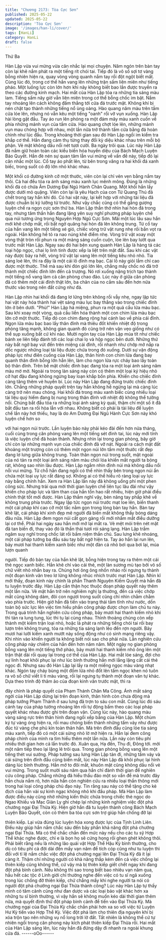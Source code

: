 ```yaml
---
title: "Chương 2173: Tòa Cực Sơn"
published: 2025-05-22
updated: 2025-05-22
description: 'Tòa Cực Sơn'
image: '/images/han-li/cover/'
tags: [HanLi]
category: HanLi
draft: false
---
```


Thứ Ba

Hàn Lập vừa vui mừng vừa cân nhắc lại mọi chuyện. Năm ngón
trên bàn tay còn lại khẽ nắm phát ra một tiếng rít chói tai. Tiếp đó
là vô số sợi tơ vàng bỗng nhiên hiện ra, quay vòng vòng quanh
nắm tay rồi đột ngột biết mất.
Cùng lúc đó, trong cơ thể hắn vang lên những trận sấm liên miên
như tiếng pháo. Một luồng lực còn lớn hơn khi nãy không biết bao
lần được truyền ra theo các đường kinh mạch.
Hai mắt của Hàn Lập tỏa ra những tia sáng màu lam. Tiếng sấm
nãy giờ vẫn liên miên trong cơ thể bỗng chốc im bặt. Nắm tay
nhoáng lên cách không đấm thẳng tới cửa đá trước mặt.
Không khí bị nén chặt tạo thành những tiếng nổ ùng oàng. Hào
quang năm màu trên tấm cửa lóe lên, nhưng nó vẫn kêu một
tiếng "oanh" rồi vỡ vụn xuống.
Hàn Lập hài lòng gật đầu. Tay áo run lên phóng ra một đám mây
màu xanh cuốn về phía những mảnh vụn của tấm cửa. Hào
quang chợt lóe lên, những mảnh vụn mau chóng hợp với nhau,
một lần nữa trở thành tấm cửa bằng đá hoàn chỉnh như lúc đầu.
Trong khoảng thời gian sau đó Hàn Lập ngồi im kiểm tra khắp cơ
thể. Hắn đang cảm thụ từng thay đổi kỳ diệu khác nhau trên mỗi
bộ phận. Vẻ mặt không dấu nổi nét tươi cười.
Ba ngày trôi qua. Lúc này Hàn Lập đã nắm giữ hoàn toàn các
kiểu biến hóa huyền diệu của Bách Mạch Luyện Bảo Quyết. Hắn
đè nén sự quan tâm lẫn vui mừng về vấn đề này, tiếp đó lại cân
nhắc một lúc. Cổ tay áo phất lên, từ bên trong văng ra hai khối đá
xanh biếc, trong suốt có độ lớn nhỏ khác nhau.

Một khối có đường kính cỡ một thước, viên còn lại chỉ vẻn vẹn
bằng nắm tay thôi. Cả hai đều tỏa ra ánh sáng màu xanh lục
mênh mông.
Đúng là những khối đá có chứa Âm Dương Đại Ngũ Hành Chân
Quang. Một khối hắn lấy được dưới mỏ quặng. Viên còn lại là yêu
Hạch của con Từ Quang Thú đã chết trong tay hắn khi đó.
Có hai vật này, lại kết hợp với những tài liệu đã được chuẩn bị kỹ
lưỡng từ trước. Như vậy chắc cũng có thể gắng gượng luyện chế
ra ngọn cực sơn thứ ba.
Hàn Lập thẫn thờ nhìn hai hòn đá trong tay, nhưng tâm thần hắn
đang lặng yên suy nghĩ phương pháp luyện chế qua núi tương
ứng trong Nguyên Hợp Ngũ Cực Sơn.
Mãi một lúc lâu sau hắn mới khẽ chớp mắt, rồi bất ngờ quăng hai
hòn đá lên không trung. Từ cổ tay của hắn vang lên một tiếng xé
gió, chiếc vòng trữ vật rung nhẹ rồi bắn vọt ra ngoài.
Hắn không hề tỏ ra nao núng khẽ điểm nhẹ.
Vòng trữ vật xoay một vòng thật tròn rồi phun ra một mảng sáng
cuồn cuộn, lóe lên bay lướt qua trước mắt Hàn Lập.
Ngay sau đó hai bên xung quanh Hàn Lập là hàng tá các loại hộp
ngọc, chai lọ linh tinh được xếp la liệt trên mặt đất.
Sau khi các vật này được bày ra hết, vòng trữ vật lại vang lên một
tiếng kêu nhỏ nhỏ. Tia sáng loé lên, thì ra đây là một cái lô đỉnh
mạ bạc.
Cái lô này giỏi lắm chỉ cao được một thước. Thế mà sau khi đón
gió lớn lên, chẳng mấy chốc nó đã trở thành một chiếc đỉnh lớn
đến cả trượng. Nó rơi xuống nặng trịch tạo thành một tiếng nổ
vang làm cả căn phòng chao đảo. Lúc này ở giữa căn phòng đã
có thêm một cái đỉnh thật lớn, ba chân của no cắm sâu đến hơn
nửa thước vào trong nên đất cứng như đá.

Hàn Lập nhìn hai khối đá đang lơ lửng trên không rồi vẫy nhẹ,
ngay lập tức hai vật này hóa thành hai vệt sáng màu lục bay
thẳng vào trong chiếc đỉnh lớn ở bên dưới.
"Phù!"
Hàn Lập há miệng, phun ra một quả cầu lửa màu bạc. Sau khi
xoay một vòng, quả cầu liền hóa thành một con chim lửa màu bạc
lớn cỡ một thước. Tiếp đó con chim đang rộng hai cánh lao về
phía cái đỉnh.
Ngọn lửa màu bạc bao lấy thân đỉnh mà thiêu đốt khiến nhiệt độ
trong phòng tăng mạnh, không gian quanh đó cũng trở nên vặn
vẹo giống như có thể sụp xuống bất cứ khi nào.
Mười ngón tay của Hàn Lập múa tít như chiếc bánh xe liên tiếp
đánh tới các loại chai lọ và hộp ngọc bên dưới. Những thứ này
bất ngờ bay vút đến trên miệng cái đỉnh, rồi nhanh như chớp mở
nắp ra dốc ngược những loại tài liệu được chứa trong đó xuống.
Dưới sự vận động pháp lực như điên cuồng của Hàn Lập, thân
hình con chim lửa đang bay quanh thân đỉnh bỗng lớn hẳn lên,
làm cho ngọn lửa rực cháy bao lấy toàn bộ thân đỉnh.
Trên bề mặt chiếc đỉnh bạc đang tỏa ra một loại ánh sáng năm
màu mờ mờ. Ngoài ra trong làn sáng này còn có thêm một loại ký
hiệu nhỏ cỡ hạt đậu đang không ngừng bay loạn khắp bốn phía.
Khiến cho chiếc đỉnh càng tăng thêm vẻ huyền bí.
Lúc này Hàn Lập đang đứng trước chiếc đỉnh lớn. Chẳng những
pháp quyết trên tay hắn không hề ngừng lại mà càng lúc càng trở
nên mau chóng.
Hai khối đá trong màu xanh biếc cùng nhiều loại tài liệu quý hiếm
đang bị nung trong thân đỉnh với nhiệt độ không thể tưởng nổi.
Chúng bắt đầu tỏa ra những loại ánh sáng kỳ quái, thậm chí một
số ít đã bắt đầu tan ra rối hòa lẫn với nhau.
Không biết có phải là tài liệu để luyện chế lần này hơi thiếu, hay là
do Am Dương Đại Ngũ Hành Cực Sơn này khó luyện chế hơn so

với hai ngọn núi trước. Lần luyện bảo này phải kéo đài đến hơn
nửa tháng, cuối cùng trong căn phòng vang lên một tiếng sét đinh
tai, lúc này mới tính là việc luyện chế đã hoàn thành.
Nhưng nhìn lại trong gian phòng, bây giờ chỉ còn lại những mạnh
vụn của chiếc đỉnh đã vỡ nát. Ngoài ra cách mặt đất khoảng một
trượng còn có thêm một ngọn núi lớn tầm một thước rất đẹp đang
lơ lưng giữa không trung.
Toàn thân ngọn núi trong suốt, mặt ngoài của nó tản ra một loại
ánh sáng năm màu chói lóa khiến mắt người ta bỏng rát, không
sao nhìn lâu được.
Hàn Lập ngắm nhìn đỉnh núi mà không dấu nổi nỗi vui mừng.
Từ chỗ hắn đang ngồi có thể nhìn thấy bên trong ngọn núi ẩn
chứa một loại uy lực rất đáng sợ. Không ai có thể hiểu rõ ràng
loại uy lực này bằng chính hắn. Xem ra Hàn Lập lần này đã không
uổng phí một phen công sức.
Nhưng trải qua mời thời gian luyện chế liên tục lâu đài như vậy
khiến cho pháp lực và tâm than của hắn tổn hao rất nhiều, hiện
giờ phải điều chỉnh thật tốt mới được.
Hàn Lập thầm nghĩ vậy, bèn nâng tay phấp khẽ về không trung
phía trước. Ngay lập tức ngọn núi trước mạt loe lên, biến thanh
một cái pháp khí cao cỡ một tấc nằm gọn trong lòng bàn tay hắn.
Bàn tay khẽ lật, cái pháp khí xinh đẹp mê người đã biến mất
không thấy bóng dáng đâu nữa.
Hàn Lập đem ngọn núi cất gọn gàng rồi mới nhắm mắt điều
dưỡng lại cơ thể.
Phải hai ngày sau hắn mới mở lại mắt ra. Vẻ mệt mỏi trên nét mặt
đã tan biến đi, thay vào đó là thần thái tươi rói sáng lạng.
Hàn Lập trầm ngâm suy nghĩ trong chốc lát rồi bấm niệm thần
chú. Sau lưng khẽ nhoáng, một cái pháp tướng ba đầu sáu tay
bất ngờ hiện ta. Tay áo hắn lại run lên, bảy mươi hai thanh kiếm
xanh biếc như một đàn cá nhỏ bơi qua bơi lại, múa lượn quanh

người.
Tiếp đó bàn tay của hắn khẽ lật, bỗng hiện trong tay ra thêm một
cái thẻ ngọc xanh biếc. Hắn khẽ chỉ vào cái thẻ, một làn sương
mù tạo bởi vô số chữ viết nhỏ nhắn bay ra. Chúng hơi ông ông
nhốn nháo rồi ngưng tụ thành một đoạn kinh văn treo lơ lửng
không nhúc nhích trước mạt Hàn Lập.
Nhìn kĩ mới thấy, đoạn kinh này chính là phần Thanh Nguyên
Kiếm Quyết mà hắn đã tu luyện trước đây.
Hàn Lập cẩn thận học thuộc đoạn pháp quyết này thêm một lần
nữa. Vẻ mặt hắn trở nên nghiêm nghị lạ thường, đến cả việc
chớp mắt cũng không dám, đôi con ngươi trong suốt cũng chỉ
nhìn chằm chằm vào phía trước.
Hiện giờ hắn đã tiến vào trạng thái tâm tĩnh như nước, dồn toàn
bộ sức lực lên việc tìm hiểu phần công pháp được chọn làm chủ
tu này. Trong quá trình hắn nghiên cứu công pháp, bảy mươi hai
thanh kiếm nhỏ khi thì tản ra lung tung, lúc thi tụ lại cùng nhau.
Thỉnh thoảng chúng còn xếp thành một kiếm trận loại nhỏ, hoặc là
phát ra những tiếng chói tai rồi bay lượn trên không trung, tỏa ra
những tia sáng lạnh lẽo đến rợn người.
Bảy mươi hai lưỡi kiếm xanh mướt này sống động như có sinh
mạng riêng vậy. Khi nhìn vào khiến người ta không biết nói sao
cho phải nữa.
Lần nghiên cứu công pháp này chiếm của hắn đến hơn năm năm.
Một ngày nọ gian phòng bỗng vang lên một tiếng thở phào, bảy
mươi hai thanh kiếm nhỏ ông lên một trận thật dài rồi quay lại
trong cơ thể của Hàn Lập. Hai mắt lóe sáng, đợi cho sự linh hoạt
khôi phục lại như lúc bình thường hắn mới lẳng lặng cất cái thẻ
ngọc đi. Nhưng sau đó Hàn Lập lại lấy ra một miếng ngọc màu
vàng nhạt khác. Ngón tay cháy bùng một đốm lửa nhỏ đốt lên tấm
ngọc khen nó tuôn ra vô số chữ viết li ti màu vàng, rồi lại ngưng tụ
thành một đoạn văn tự khác.
Dựa theo trình độ thâm ảo của đoạn kinh văn trước mặt, thì ra

đây chính là pháp quyết của Phạm Thánh Chân Ma Công.
Ánh mắt sáng ngời của Hàn Lập dừng lại trên đoạn kinh, thân
hình còn chưa động mà pháp tướng Phạm Thánh ở sau lưng đã
trợn to sáu con mắt. Cùng lúc đó sáu cánh tay của pháp tướng
nhoáng lên rồi tự động bấm theo các loại pháp quyết khác nhau
được ghi trên đoạn văn.
Cùng lúc này, hào quang màu vàng sáng rực trên thân hình đang
ngồi xếp bằng của Hàn Lập. Một chùm ký tự vàng óng hiện ra, rồi
mau chóng biến thành những tấm vảy như được đúc từ vàng che
phủ kín toàn thân hắn. Mà trên đỉnh đầu cũng lóe tia sáng màu
xanh, tiếp đó có một cái sừng nhỏ lờ mờ hiện ra.
Hắn lại đem công pháp chính của mình ra tìm hiểu thêm một lần
nữa. Lần này còn tiêu phí nhiều thời gian hơn cả lần trước đó.
Xuân qua, Hạ đến, Thu đi, Đông tới. mời một năm tiếp theo lại
lặng lẽ trôi qua.
Trong gian phòng bỗng vang lên một tiếng thét vui sướng. Pháp
tướng sau lưng Hàn Lập tản đi, những tấm vảy và cái sừng trên
đỉnh đầu cũng biến mất, lúc này Hàn Lập đã khôi phục lại hình
dáng lúc bình thường.
Hắn mở to đôi mắt, khuôn mặt cũng không dấu nổi vẻ vui mừng.
Trong suốt mười sáu năm qua hắn chỉ đành thời gian để nghiên
cứu công pháp. Chẳng những đã hiểu thấu đáo một so vấn đề mà
trước đây hắn chưa nắm rõ, hơn nữa hắn còn nghiên cứu ra
nhiều loại thần thông mới trong hai loại công pháp chủ đạo này.
Tin rằng sau này có thể tặng cho kẻ địch của hắn vài sự kinh ngạc
không nhỏ khi đấu pháp.
Mà Hàn Lập làm được điều này cũng nhờ những kiến thức chứa
trong chiếc thẻ ngọc do Ngao Khiếu và Mạc Giản Ly ghi chép lại
những kinh nghiệm việc đột phá chướng ngại Đại Thừa Kỳ.
Hiện giờ hắn đã tu luyện thành công Bách Mạch Luyện Bảo
Quyết, còn có thêm ba tòa cực sơn trợ giúp hắn chống đỡ lại

thiên kiếp. Lại vừa đúng lúc luyện hóa xong được lực của Tịnh
Linh Liên. Điều này giúp hắn nắm chắc sáu đến bảy phần khả
năng đột phá chướng ngại Đại Thừa.
Mà có thể chắc chắn đến mức này nếu cho các tu sỹ Hợp Thể
khác nghe được, chỉ e là bọn họ sẽ cứng họng rồi ghen ghét
không thôi.
Phải biết rằng nếu là những lão quái vật Hợp Thể Hậu Kỳ bình
thường, cho dù có tiêu phí cả đời dài đến mấy vạn năm để tích
cóp cũng như tu luyện thì đối với tỉ lệ nắm chắc việc đột phá
chướng ngại lên Đại Thừa Kỳ đã ít lại càng ít. Thậm chí những
người có khả năng thấp kém đến cả việc chống lại thiên kiếp
cũng không thể, cứ vậy mà bị thiên kiếp giết chết ngay khi đang
đột phá bình cảnh.
Nếu không thì sao trong biết bao nhiêu vạn năm qua, hầu hết các
tộc ở Linh giới chỉ thường nghe đến việc có tu sĩ ngã xuống trong
lúc chống đỡ thiên kiếp, chứ chẳng mấy khi nghe người ta nói có
người đột phá chướng ngại Đại Thừa thành công?
Lúc này Hàn Lập tự thấy mình có tâm cảnh cũng như đan dược
và các loại bảo vật khác hơn xa những tu sĩ bình thường, vì vậy
hắn sẽ không muốn kéo dài thời gian thêm nữa, mà quyết định
thử đột pháp bình cảnh để tiến vào Đại Thừa Kỳ.
Mà chướng ngại của Đại Thừa Kỳ chắc chắn phải hơn xa so với
việc từ Luyện Hư Kỳ tiến vào Hợp Thể Kỳ. Việc đột phá làm cho
thiên địa nguyên khí bị xóa trộn tạo nên những vụ nổ long trời lở
đất. Tất nhiên là không thể cứ tự nhiên ngồi trong căn phong này
kích phát thiên kiếp Đại Thừa rồi.
Hai mắt của Hàn Lập sáng lên, lúc này hắn đã đứng dậy đi nhanh
ra ngoài khung cửa đá.
------oOo------
